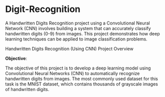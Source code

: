 # Digit-Recognition

A Handwritten Digits Recognition project using a Convolutional Neural Network (CNN) involves building a system that can accurately classify handwritten digits (0-9) from images. This project demonstrates how deep learning techniques can be applied to image classification problems.

Handwritten Digits Recognition (Using CNN) Project Overview

**Objective**:

The objective of this project is to develop a deep learning model using Convolutional Neural Networks (CNN) to automatically recognize handwritten digits from images. The most commonly used dataset for this task is the MNIST dataset, which contains thousands of grayscale images of handwritten digits.
